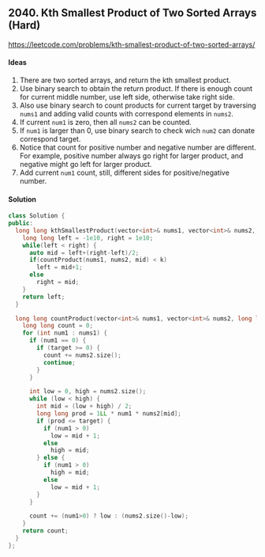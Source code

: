 ## 2040. Kth Smallest Product of Two Sorted Arrays (Hard)


https://leetcode.com/problems/kth-smallest-product-of-two-sorted-arrays/


#### Ideas
1. There are two sorted arrays, and return the kth smallest product.
2. Use binary search to obtain the return product. If there is enough count for current middle number, use left side, otherwise take right side.
3. Also use binary search to count products for current target by traversing `nums1` and adding valid counts with correspond elements in `nums2`.
4. If current `num1` is zero, then all `nums2` can be counted.
5. If `num1` is larger than 0, use binary search to check wich `num2` can donate correspond target.
6. Notice that count for positive number and negative number are different. For example, positive number always go right for larger product, and negative might go left for larger product.
7. Add current `num1` count, still, different sides for positive/negative number.

#### Solution
```C++
class Solution {
public:
  long long kthSmallestProduct(vector<int>& nums1, vector<int>& nums2, long long k) {
    long long left = -1e10, right = 1e10;
    while(left < right) {
      auto mid = left+(right-left)/2;
      if(countProduct(nums1, nums2, mid) < k)
        left = mid+1;
      else 
        right = mid;
    }
    return left; 
  }

  long long countProduct(vector<int>& nums1, vector<int>& nums2, long long target) {
    long long count = 0;
    for (int num1 : nums1) {
      if (num1 == 0) {
        if (target >= 0) {
          count += nums2.size();
          continue;
        }
      }

      int low = 0, high = nums2.size();
      while (low < high) {
        int mid = (low + high) / 2;
        long long prod = 1LL * num1 * nums2[mid];
        if (prod <= target) {
          if (num1 > 0) 
            low = mid + 1;
          else 
            high = mid;
        } else {
          if (num1 > 0) 
            high = mid;
          else 
            low = mid + 1;
        }
      }

      count += (num1>0) ? low : (nums2.size()-low);
    }
    return count;
  }
};
```